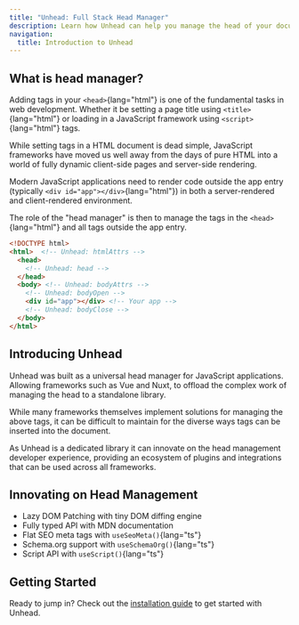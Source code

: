 ```yaml
---
title: "Unhead: Full Stack Head Manager"
description: Learn how Unhead can help you manage the head of your document in both server and client-rendered environments.
navigation:
  title: Introduction to Unhead
---
```


## What is head manager?

Adding tags in your `<head>`{lang="html"} is one of the fundamental tasks in web development. Whether it be setting a page title using `<title>`{lang="html"}  or
loading in a JavaScript framework using `<script>`{lang="html"}  tags.

While setting tags in a HTML document is dead simple, JavaScript frameworks have moved us well away from the days of pure HTML into
a world of fully dynamic client-side pages and server-side rendering.

Modern JavaScript applications need to render code outside the app entry (typically `<div id="app"></div>`{lang="html"}) in both a
server-rendered and client-rendered environment.

The role of the "head manager" is then to manage the tags in the `<head>`{lang="html"} and all tags outside the app entry.

```html
<!DOCTYPE html>
<html>  <!-- Unhead: htmlAttrs -->
  <head>
    <!-- Unhead: head -->
  </head>
  <body> <!-- Unhead: bodyAttrs -->
    <!-- Unhead: bodyOpen -->
    <div id="app"></div> <!-- Your app -->
    <!-- Unhead: bodyClose -->
  </body>
</html>
```

## Introducing Unhead

Unhead was built as a universal head manager for JavaScript applications. Allowing frameworks such as Vue and Nuxt,
to offload the complex work of managing the head to a standalone library.

While many frameworks themselves implement solutions for managing the above tags, it can be difficult to maintain for
the diverse ways tags can be inserted into the document.

As Unhead is a dedicated library it can innovate on the head management developer experience, providing an ecosystem of plugins and integrations that can be used across all frameworks.

## Innovating on Head Management

- Lazy DOM Patching with tiny DOM diffing engine
- Fully typed API with MDN documentation
- Flat SEO meta tags with `useSeoMeta()`{lang="ts"}
- Schema.org support with `useSchemaOrg()`{lang="ts"}
- Script API with `useScript()`{lang="ts"}

## Getting Started

Ready to jump in? Check out the [installation guide](/getting-started/installation) to get started with Unhead.
